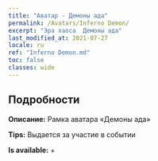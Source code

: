 ```yaml
---
title: "Аватар - Демоны ада"
permalink: /Avatars/Inferno Demon/
excerpt: "Эра хаоса  Демоны ада"
last_modified_at: 2021-07-27
locale: ru
ref: "Inferno Demon.md"
toc: false
classes: wide
---
```

## Подробности

 **Описание:** Рамка аватара «Демоны ада» 

 **Tips:** Выдается за участие в событии 

 **Is available:**  + 

